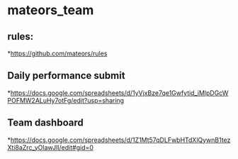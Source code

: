 # mateors_team

## rules:
*https://github.com/mateors/rules

## Daily performance submit 
*https://docs.google.com/spreadsheets/d/1yVjxBze7qe1Gwfytid_iMlpDGcWPOFMW2ALuHy7otFg/edit?usp=sharing

## Team dashboard
*https://docs.google.com/spreadsheets/d/1Z1Mt57qDLFwbHTdXlQywnB1tezXti8aZrc_yOlawJlI/edit#gid=0



